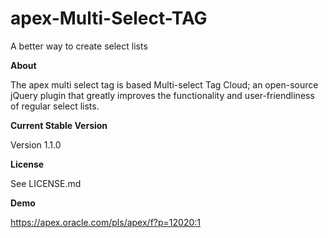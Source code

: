 # apex-Multi-Select-TAG


A better way to create select lists

<strong> About </strong>

The apex multi select tag is based Multi-select Tag Cloud; an open-source jQuery plugin that greatly improves the functionality and user-friendliness of regular select lists. 

<strong> Current Stable Version </strong>

Version 1.1.0

<strong> License </strong>

See LICENSE.md

<strong> Demo </strong>

https://apex.oracle.com/pls/apex/f?p=12020:1
